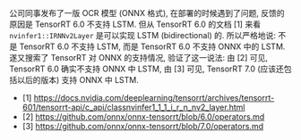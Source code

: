 公司同事发布了一版 OCR 模型 (ONNX 格式), 在部署的时候遇到了问题, 反馈的原因是 TensorRT 6.0 不支持 LSTM. 但从 TensorRT 6.0 的文档 [1] 来看 `nvinfer1::IRNNv2Layer` 是可以实现 LSTM (bidirectional) 的. 所以严格地说: 不是 TensorRT 6.0 不支持 LSTM, 而是 TensorRT 6.0 不支持 ONNX 中的 LSTM. 遂又搜索了 TensorRT 对 ONNX 的支持情况, 验证了这一说法:  由 [2] 可见, TensorRT 6.0 确实不支持 ONNX 中 LSTM, 由 [3] 可见, TensorRT 7.0 (应该还包括以后的版本) 支持 ONNX 中 LSTM. 

- [1] https://docs.nvidia.com/deeplearning/tensorrt/archives/tensorrt-601/tensorrt-api/c_api/classnvinfer1_1_1_i_r_n_nv2_layer.html
- [2] https://github.com/onnx/onnx-tensorrt/blob/6.0/operators.md
- [3] https://github.com/onnx/onnx-tensorrt/blob/7.0/operators.md
